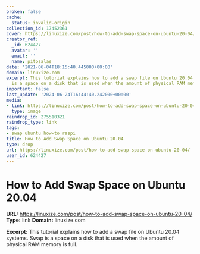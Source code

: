 ```yaml
---
broken: false
cache:
  status: invalid-origin
collection_id: 17452361
cover: https://linuxize.com/post/how-to-add-swap-space-on-ubuntu-20-04/featured.jpg
creator_ref:
  _id: 624427
  avatar: ''
  email: ''
  name: pitosalas
date: '2021-06-04T18:15:40.445000+00:00'
domain: linuxize.com
excerpt: This tutorial explains how to add a swap file on Ubuntu 20.04 systems. Swap
  is a space on a disk that is used when the amount of physical RAM memory is full.
important: false
last_update: '2024-06-24T16:44:40.242000+00:00'
media:
- link: https://linuxize.com/post/how-to-add-swap-space-on-ubuntu-20-04/featured.jpg
  type: image
raindrop_id: 275510321
raindrop_type: link
tags:
- swap ubuntu how-to raspi
title: How to Add Swap Space on Ubuntu 20.04
type: drop
url: https://linuxize.com/post/how-to-add-swap-space-on-ubuntu-20-04/
user_id: 624427
---
```


# How to Add Swap Space on Ubuntu 20.04

**URL:** https://linuxize.com/post/how-to-add-swap-space-on-ubuntu-20-04/
**Type:** link
**Domain:** linuxize.com

**Excerpt:** This tutorial explains how to add a swap file on Ubuntu 20.04 systems. Swap is a space on a disk that is used when the amount of physical RAM memory is full.
